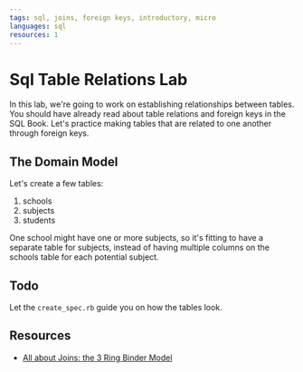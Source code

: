 ```yaml
---
tags: sql, joins, foreign keys, introductory, micro
languages: sql
resources: 1
---
```


# Sql Table Relations Lab

In this lab, we're going to work on establishing relationships between tables. You should have already read about table relations and foreign keys in the SQL Book. Let's practice making tables that are related to one another through foreign keys.

## The Domain Model

Let's create a few tables:

1. schools
2. subjects
3. students

One school might have one or more subjects, so it's fitting to have a separate table for subjects, instead of having multiple columns on the schools table for each potential subject.

## Todo

Let the `create_spec.rb` guide you on how the tables look.

## Resources

* [All about Joins: the 3 Ring Binder Model](http://blog.seldomatt.com/blog/2012/10/17/about-sql-joins-the-3-ring-binder-model/)